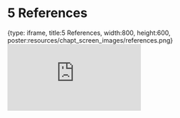 # 5 References
 
{type: iframe, title:5 References, width:800, height:600, poster:resources/chapt_screen_images/references.png}
![](https://hutchdatascience.org/S1_Intro_to_R/no_toc/references.html)
 

 
